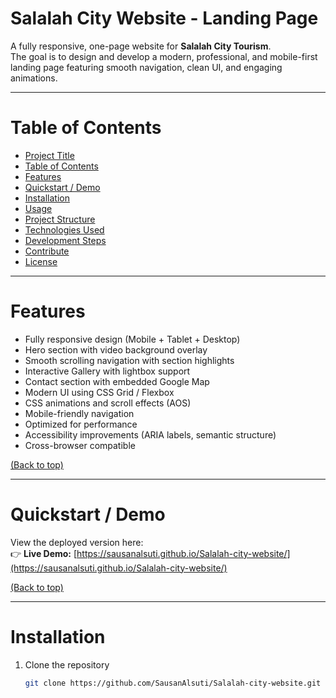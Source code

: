 # Salalah City Website - Landing Page  

A fully responsive, one-page website for **Salalah City Tourism**.  
The goal is to design and develop a modern, professional, and mobile-first landing page featuring smooth navigation, clean UI, and engaging animations.  

---

# Table of Contents

- [Project Title](#salalah-city-website---landing-page)
- [Table of Contents](#table-of-contents)
- [Features](#features)
- [Quickstart / Demo](#quickstart--demo)
- [Installation](#installation)
- [Usage](#usage)
- [Project Structure](#project-structure)
- [Technologies Used](#technologies-used)
- [Development Steps](#development-steps)
- [Contribute](#contribute)
- [License](#license)

---

# Features <a name="features"></a>
- Fully responsive design (Mobile + Tablet + Desktop)  
- Hero section with video background overlay  
- Smooth scrolling navigation with section highlights  
- Interactive Gallery with lightbox support  
- Contact section with embedded Google Map  
- Modern UI using CSS Grid / Flexbox  
- CSS animations and scroll effects (AOS)  
- Mobile-friendly navigation  
- Optimized for performance  
- Accessibility improvements (ARIA labels, semantic structure)  
- Cross-browser compatible  

[(Back to top)](#table-of-contents)

---

# Quickstart / Demo <a name="quickstart--demo"></a>
View the deployed version here:  
👉 **Live Demo:** [https://sausanalsuti.github.io/Salalah-city-website/](https://sausanalsuti.github.io/Salalah-city-website/)  

[(Back to top)](#table-of-contents)

---

# Installation <a name="installation"></a>
1. Clone the repository  
   ```bash
   git clone https://github.com/SausanAlsuti/Salalah-city-website.git

